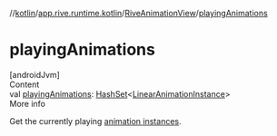//[kotlin](../../../index.md)/[app.rive.runtime.kotlin](../index.md)/[RiveAnimationView](index.md)/[playingAnimations](playing-animations.md)



# playingAnimations  
[androidJvm]  
Content  
val [playingAnimations](playing-animations.md): [HashSet](https://developer.android.com/reference/kotlin/java/util/HashSet.html)<[LinearAnimationInstance](../../app.rive.runtime.kotlin.core/-linear-animation-instance/index.md)>  
More info  


Get the currently playing [animation instances](../../app.rive.runtime.kotlin.core/-linear-animation-instance/index.md).

  



